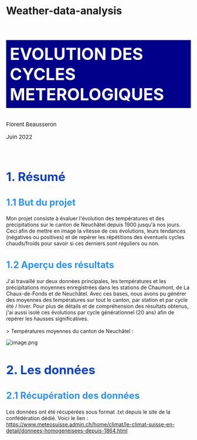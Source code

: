 # Weather-data-analysis

<h1 style="background-color:darkblue;color:white;padding:10px;text-align:left;font-size:45px;border-bottom:5px solid white;">
EVOLUTION DES CYCLES METEROLOGIQUES<br>
</h1>
<p style="font-size:15px">Florent Beausseron</p>
<p style="font-size:15px">Juin 2022</p><br>

<h1 style="color:#0b3fcd;font-size:33px">1. Résumé</h1>
<h2 style="color:#2c91ff;font-size:25px">1.1 But du projet</h2>

Mon projet consiste à évaluer l'évolution des températures et des précipitations sur le canton de Neuchâtel depuis 1900 jusqu'à nos jours.
Ceci afin de mettre en image la vitesse de ces évolutions, leurs tendances (négatives ou positives) et de repérer les répétitions des éventuels cycles chauds/froids pour savoir si ces derniers sont réguliers ou non.

<h2 style="color:#2c91ff;font-size:25px">1.2 Aperçu des résultats</h2>
J'ai travaillé sur deux données principales, les températures et les précipitations moyennes enregistrées dans les stations de Chaumont, de La Chaux-de-Fonds et de Neuchâtel. Avec ces bases, nous avons pu générer des moyennes des températures sur tout le canton, par station et par cycle été / hiver.
Pour plus de détails et de compréhension des résultats obtenus, j'ai aussi isolé ces évolutions par cycle générationnel (20 ans) afin de repérer les hausses significatives.<br>
<br>
> Températures moyennes du canton de Neuchâtel :

![image.png](img/1_tempNE.png)

<h1 style="color:#0b3fcd;font-size:33px">2. Les données</h1>
<h2 style="color:#2c91ff;font-size:25px">2.1 Récupération des données</h2>

Les données ont été récupérées sous format .txt depuis le site de la confédération dédié. Voici le lien : https://www.meteosuisse.admin.ch/home/climat/le-climat-suisse-en-detail/donnees-homogeneisees-depuis-1864.html
